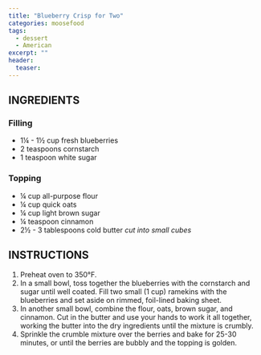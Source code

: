 ```yaml
---
title: "Blueberry Crisp for Two"
categories: moosefood
tags: 
  - dessert
  - American
excerpt: ""
header:
  teaser: 
---
```


## INGREDIENTS

### Filling
* 1¼ - 1½ cup fresh blueberries
* 2 teaspoons cornstarch
* 1 teaspoon white sugar

### Topping
* ¼ cup all-purpose flour
* ¼ cup quick oats
* ¼ cup light brown sugar
* ¼ teaspoon cinnamon
* 2½ - 3 tablespoons cold butter *cut into small cubes*

## INSTRUCTIONS
1. Preheat oven to 350°F.
2. In a small bowl, toss together the blueberries with the cornstarch and sugar until well coated. Fill two small (1 cup) ramekins with the blueberries and set aside on rimmed, foil-lined baking sheet.
3. In another small bowl, combine the flour, oats, brown sugar, and cinnamon. Cut in the butter and use your hands to work it all together, working the butter into the dry ingredients until the mixture is crumbly.
4. Sprinkle the crumble mixture over the berries and bake for 25-30 minutes, or until the berries are bubbly and the topping is golden.
